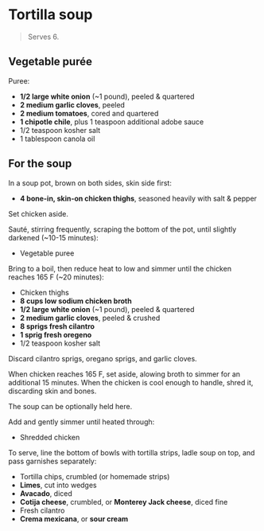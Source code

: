 Tortilla soup
=============

> Serves 6.

Vegetable purée
---------------

Puree:

- **1/2 large white onion** (~1 pound), peeled & quartered
- **2 medium garlic cloves**, peeled
- **2 medium tomatoes**, cored and quartered
- **1 chipotle chile**, plus 1 teaspoon additional adobe sauce
- 1/2 teaspoon kosher salt
- 1 tablespoon canola oil

For the soup
------------

In a soup pot, brown on both sides, skin side first:

- **4 bone-in, skin-on chicken thighs**, seasoned heavily with salt & pepper

Set chicken aside.

Sauté, stirring frequently, scraping the bottom of the pot, until slightly darkened (~10-15 minutes):

- Vegetable puree

Bring to a boil, then reduce heat to low and simmer until the chicken reaches 165 F (~20 minutes):

- Chicken thighs
- **8 cups low sodium chicken broth**
- **1/2 large white onion** (~1 pound), peeled & quartered
- **2 medium garlic cloves**, peeled & crushed
- **8 sprigs fresh cilantro**
- **1 sprig fresh oregeno**
- 1/2 teaspoon kosher salt

Discard cilantro sprigs, oregano sprigs, and garlic cloves.

When chicken reaches 165 F, set aside, alowing broth to simmer for an additional 15 minutes. When the chicken is cool enough to handle, shred it, discarding skin and bones.

The soup can be optionally held here.

Add and gently simmer until heated through:

- Shredded chicken

To serve, line the bottom of bowls with tortilla strips, ladle soup on top, and pass garnishes separately:

- Tortilla chips, crumbled (or homemade strips)
- **Limes**, cut into wedges
- **Avacado**, diced
- **Cotija cheese**, crumbled, or **Monterey Jack cheese**, diced fine
- Fresh cilantro
- **Crema mexicana**, or **sour cream**

